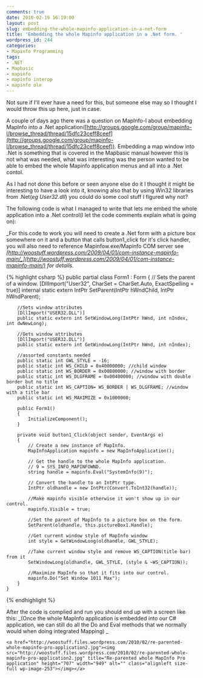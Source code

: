```yaml
---
comments: true
date: 2010-02-19 16:19:00
layout: post
slug: embedding-the-whole-mapinfo-application-in-a-net-form
title: 'Embedding the whole Mapinfo application in a .Net form. '
wordpress_id: 244
categories:
- Mapinfo Programming
tags:
- .NET
- Mapbasic
- mapinfo
- mapinfo interop
- mapinfo ole
---
```


Not sure if I'll ever have a need for this, but someone else may so I thought I would throw this up here, just in case.

A couple of days ago there was a question on MapInfo-l about embedding MapInfo into a .Net application([http://groups.google.com/group/mapinfo-l/browse_thread/thread/15dfc23ceff8ceef](http://groups.google.com/group/mapinfo-l/browse_thread/thread/15dfc23ceff8ceef)).
Embedding a map window into .Net is something that is covered in the Mapbasic manual however this is not what was needed, what was interesting was the person wanted to be able to embed the whole Mapinfo application menus and all into a .Net contol.

As I had not done this before or seen anyone else do it I thought it might be interesting to have a look into it, knowing also that by using Win32 libraries from .Net(_eg User32.dll_) you could do some cool stuff I figured why not?

The following code is what I managed to write that lets me embed the whole application into a .Net control(I let the code comments explain what is going on):

_For this code to work you will need to create a .Net form with a picture box somewhere on it and a button that calls button1_click for it's click handler, you will also need to reference Mapinfow.exe/Mapinfo COM server see _[_http://woostuff.wordpress.com/2009/04/01/com-instance-mapinfo-main/_](http://woostuff.wordpress.com/2009/04/01/com-instance-mapinfo-main/)_ for details._


{% highlight csharp %}
    public partial class Form1 : Form
    {
        // Sets the parent of a window.
        [DllImport("User32", CharSet = CharSet.Auto, ExactSpelling = true)]
        internal static extern IntPtr SetParent(IntPtr hWndChild, IntPtr hWndParent);

        //Sets window attributes
        [DllImport("USER32.DLL")]
        public static extern int SetWindowLong(IntPtr hWnd, int nIndex, int dwNewLong);

        //Gets window attributes
        [DllImport("USER32.DLL")]
        public static extern int GetWindowLong(IntPtr hWnd, int nIndex);

        //assorted constants needed
        public static int GWL_STYLE = -16;
        public static int WS_CHILD = 0x40000000; //child window
        public static int WS_BORDER = 0x00800000; //window with border
        public static int WS_DLGFRAME = 0x00400000; //window with double border but no title
        public static int WS_CAPTION= WS_BORDER | WS_DLGFRAME; //window with a title bar
        public static int WS_MAXIMIZE = 0x1000000;

        public Form1()
        {
            InitializeComponent();
        }

        private void button1_Click(object sender, EventArgs e)
        {
            // Create a new instance of MapInfo.
            MapInfoApplication mapinfo = new MapInfoApplication();

            // Get the handle to the whole MapInfo application.
            // 9 = SYS_INFO_MAPINFOWND.
            string handle = mapinfo.Eval("SystemInfo(9)");

            // Convert the handle to an IntPtr type.
            IntPtr oldhandle = new IntPtr(Convert.ToInt32(handle));

            //Make mapinfo visible otherwise it won't show up in our control.
            mapinfo.Visible = true;

            //Set the parent of MapInfo to a picture box on the form.
            SetParent(oldhandle, this.pictureBox1.Handle);

            //Get current window style of MapInfo window
            int style = GetWindowLong(oldhandle, GWL_STYLE);

            //Take current window style and remove WS_CAPTION(title bar) from it
            SetWindowLong(oldhandle, GWL_STYLE, (style & ~WS_CAPTION));

            //Maximize MapInfo so that it fits into our control.
            mapinfo.Do("Set Window 1011 Max");
        }
    }
{% endhighlight %}

After the code is complied and run you should end up with a screen like this:
_(Once the whole MapInfo application is embedded into our C# application, we can still do all the Do and Eval methods that we normally would when doing integrated Mapping) _

    
    <a href="http://woostuff.files.wordpress.com/2010/02/re-parented-whole-mapinfo-pro-application2.jpg"><img src="http://woostuff.files.wordpress.com/2010/02/re-parented-whole-mapinfo-pro-application2.jpg" title="Re-parented whole MapInfo Pro application" height="707" width="949" alt="" class="alignleft size-full wp-image-253"></img></a>



